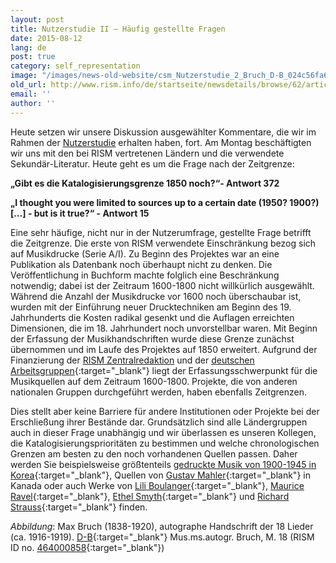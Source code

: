 ```yaml
---
layout: post
title: Nutzerstudie II – Häufig gestellte Fragen
date: 2015-08-12
lang: de
post: true
category: self_representation
image: "/images/news-old-website/csm_Nutzerstudie_2_Bruch_D-B_024c56fa6e.png"
old_url: http://www.rism.info/de/startseite/newsdetails/browse/62/article/64/results-of-the-rism-user-study-part-ii-your-comments-chronological-limits.html
email: ''
author: ''
---
```



Heute setzen wir unsere Diskussion ausgewählter Kommentare, die wir im Rahmen der [Nutzerstudie](/de/community/rism-nutzerstudie.html#c3122 "Öffnet internen Link im aktuellen Fenster") erhalten haben, fort. Am Montag beschäftigten wir uns mit den bei RISM vertretenen Ländern und die verwendete Sekundär-Literatur. Heute geht es um die Frage nach der Zeitgrenze:

**„Gibt es die Katalogisierungsgrenze 1850 noch?“- Antwort 372**

**„I thought you were limited to sources up to a certain date (1950? 1900?) […] - but is it true?“ - Antwort 15**

Eine sehr häufige, nicht nur in der Nutzerumfrage, gestellte Frage betrifft die Zeitgrenze. Die erste von RISM verwendete Einschränkung bezog sich auf Musikdrucke (Serie A/I). Zu Beginn des Projektes war an eine Publikation als Datenbank noch überhaupt nicht zu denken. Die Veröffentlichung in Buchform machte folglich eine Beschränkung notwendig; dabei ist der Zeitraum 1600-1800 nicht willkürlich ausgewählt. Während die Anzahl der Musikdrucke vor 1600 noch überschaubar ist, wurden mit der Einführung neuer Drucktechniken am Beginn des 19. Jahrhunderts die Kosten radikal gesenkt und die Auflagen erreichten Dimensionen, die im 18. Jahrhundert noch unvorstellbar waren. Mit Beginn der Erfassung der Musikhandschriften wurde diese Grenze zunächst übernommen und im Laufe des Projektes auf 1850 erweitert. Aufgrund der Finanzierung der [RISM Zentralredaktion](/de/unternehmen/zentralredaktion.html#c116 "Öffnet internen Link im aktuellen Fenster") und der [deutschen Arbeitsgruppen](http://de.rism.info/de/home.html){:target="_blank"} liegt der Erfassungsschwerpunkt für die Musikquellen auf dem Zeitraum 1600-1800. Projekte, die von anderen nationalen Gruppen durchgeführt werden, haben ebenfalls Zeitgrenzen.

Dies stellt aber keine Barriere für andere Institutionen oder Projekte bei der Erschließung ihrer Bestände dar. Grundsätzlich sind alle Ländergruppen auch in dieser Frage unabhängig und wir überlassen es unseren Kollegen, die Katalogisierungsprioritäten zu bestimmen und welche chronologischen Grenzen am besten zu den noch vorhandenen Quellen passen. Daher werden Sie beispielsweise größtenteils [gedruckte Musik von 1900-1945 in Korea](https://opac.rism.info/search?View=rism&siglum=ROK-*){:target="_blank"}, Quellen von [Gustav Mahler](https://opac.rism.info/search?View=rism&siglum=CDN-Lu){:target="_blank"} in Kanada oder auch Werke von [Lili Boulanger](https://opac.rism.info/search?id=850033539){:target="_blank"}, [Maurice Ravel](https://opac.rism.info/search?View=rism&author=Maurice+Ravel){:target="_blank"}, [Ethel Smyth](https://opac.rism.info/search?id=455009231){:target="_blank"} und [Richard Strauss](https://opac.rism.info/search?View=rism&author=Richard+Strauss){:target="_blank"} finden.

_Abbildung_: Max Bruch (1838-1920), autographe Handschrift der 18 Lieder (ca. 1916-1919). [D-B](http://digital.staatsbibliothek-berlin.de/werkansicht/?PPN=PPN776494082&PHYSID=PHYS_0005){:target="_blank"} Mus.ms.autogr. Bruch, M. 18 (RISM ID no. [464000858](https://opac.rism.info/search?id=464000858){:target="_blank"})

<script type="text/javascript">var switchTo5x=true;</script><script type="text/javascript" src="http://w.sharethis.com/button/buttons.js"></script><script type="text/javascript">stLight.options({publisher: "9b601438-1ce1-49d8-bfd7-9cff5df54c17", doNotHash: false, doNotCopy: false, hashAddressBar: false});</script>
